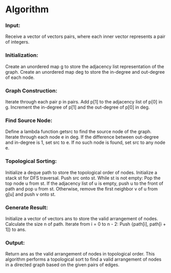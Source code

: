# Algorithm
### Input:
Receive a vector of vectors pairs, where each inner vector represents a pair of integers.
### Initialization:
Create an unordered map g to store the adjacency list representation of the graph.
Create an unordered map deg to store the in-degree and out-degree of each node.
### Graph Construction:
Iterate through each pair p in pairs.
Add p[1] to the adjacency list of p[0] in g.
Increment the in-degree of p[1] and the out-degree of p[0] in deg.
### Find Source Node:
Define a lambda function getsrc to find the source node of the graph.
Iterate through each node e in deg.
If the difference between out-degree and in-degree is 1, set src to e.
If no such node is found, set src to any node e.
### Topological Sorting:
Initialize a deque path to store the topological order of nodes.
Initialize a stack st for DFS traversal.
Push src onto st.
While st is not empty:
Pop the top node u from st.
If the adjacency list of u is empty, push u to the front of path and pop u from st.
Otherwise, remove the first neighbor v of u from g[u] and push v onto st.
### Generate Result:
Initialize a vector of vectors ans to store the valid arrangement of nodes.
Calculate the size n of path.
Iterate from i = 0 to n - 2:
Push {path[i], path[i + 1]} to ans.
### Output: 
Return ans as the valid arrangement of nodes in topological order.
This algorithm performs a topological sort to find a valid arrangement of nodes in a directed graph based on the given pairs of edges.





